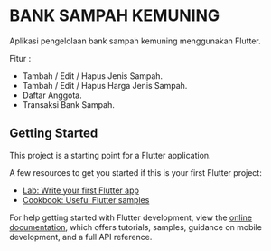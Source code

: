 # BANK SAMPAH KEMUNING

Aplikasi pengelolaan bank sampah kemuning menggunakan Flutter.

Fitur :

- Tambah / Edit / Hapus Jenis Sampah.
- Tambah / Edit / Hapus Harga Jenis Sampah.
- Daftar Anggota.
- Transaksi Bank Sampah.

## Getting Started

This project is a starting point for a Flutter application.

A few resources to get you started if this is your first Flutter project:

- [Lab: Write your first Flutter app](https://docs.flutter.dev/get-started/codelab)
- [Cookbook: Useful Flutter samples](https://docs.flutter.dev/cookbook)

For help getting started with Flutter development, view the
[online documentation](https://docs.flutter.dev/), which offers tutorials,
samples, guidance on mobile development, and a full API reference.
